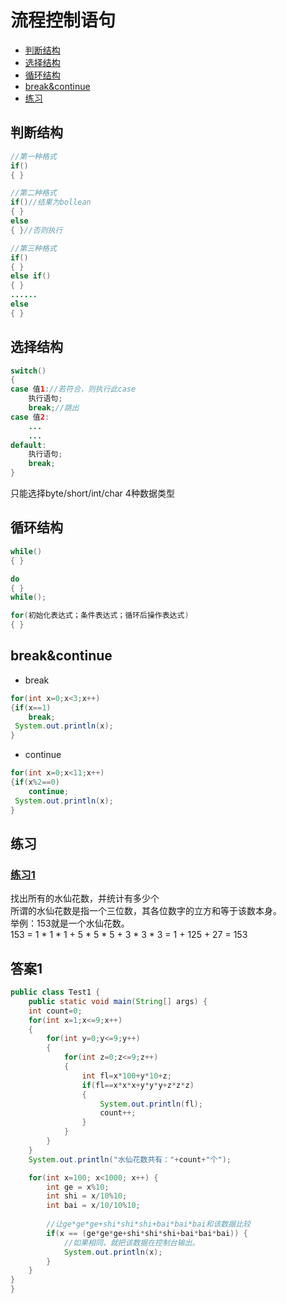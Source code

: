 # 流程控制语句
  - [判断结构](#判断结构)
  - [选择结构](#选择结构)
  - [循环结构](#循环结构)
  - [break&continue](#break-continue)
  - [练习](#练习)



## 判断结构
```java
//第一种格式
if()
{ }

//第二种格式
if()//结果为bollean
{ }
else
{ }//否则执行

//第三种格式
if()
{ }
else if()
{ }
......
else
{ }
```


## 选择结构
```java
switch()
{
case 值1://若符合，则执行此case
    执行语句;
    break;//跳出
case 值2:
    ...
    ...
default:
    执行语句;
    break;
}
```
只能选择byte/short/int/char 4种数据类型

## 循环结构
```java
while()
{ }

do
{ }
while();

for(初始化表达式；条件表达式；循环后操作表达式)
{ }
```

## break&continue
* break
```java
for(int x=0;x<3;x++)
{if(x==1)
    break;
 System.out.println(x);   
}
```
* continue
```java
for(int x=0;x<11;x++)
{if(x%2==0)
    continue;
 System.out.println(x);
}
```

## 练习
### [练习1](#答案1)
找出所有的水仙花数，并统计有多少个  
所谓的水仙花数是指一个三位数，其各位数字的立方和等于该数本身。  
举例：153就是一个水仙花数。  
153 = 1 * 1 * 1 + 5 * 5 * 5 + 3 * 3 * 3 = 1 + 125 + 27 = 153  





## 答案1
```java
public class Test1 {
	public static void main(String[] args) {
	int count=0;
	for(int x=1;x<=9;x++)
	{
		for(int y=0;y<=9;y++) 
		{
			for(int z=0;z<=9;z++)
			{
				int fl=x*100+y*10+z;
				if(fl==x*x*x+y*y*y+z*z*z) 
				{
					System.out.println(fl);
					count++;
				}
			}
		}
	}
	System.out.println("水仙花数共有："+count+"个");

	for(int x=100; x<1000; x++) {
		int ge = x%10;
		int shi = x/10%10;
		int bai = x/10/10%10;
		
		//让ge*ge*ge+shi*shi*shi+bai*bai*bai和该数据比较
		if(x == (ge*ge*ge+shi*shi*shi+bai*bai*bai)) {
			//如果相同，就把该数据在控制台输出。
			System.out.println(x);
		}
	}
}
}
```
